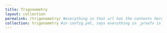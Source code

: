 ```yaml
---
title: Trigonometry
layout: collection
permalink: /trigonometry/ #everything in that url has the contents here
collection: trigonometry #in config.yml, says everything in _proofs is in collection called proofs
---
```

 